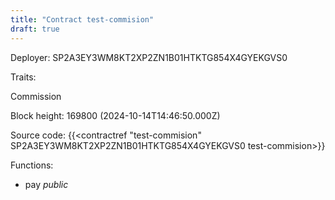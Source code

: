 ```yaml
---
title: "Contract test-commision"
draft: true
---
```

Deployer: SP2A3EY3WM8KT2XP2ZN1B01HTKTG854X4GYEKGVS0

Traits:
 
Commission


Block height: 169800 (2024-10-14T14:46:50.000Z)

Source code: {{<contractref "test-commision" SP2A3EY3WM8KT2XP2ZN1B01HTKTG854X4GYEKGVS0 test-commision>}}

Functions:

* pay _public_
